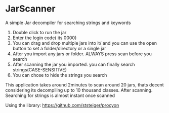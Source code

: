 # JarScanner
A simple Jar decompiler for searching strings and keywords

1. Double click to run the jar
2. Enter the login code( its 0000) 
3. You can drag and drop multiple jars into it/ and you can use the open button to set a folder/directory or a single jar
4. After you import any jars or folder. ALWAYS press scan before you search
5. After scanning the jar you imported. you can finally search strings(CASE-SENSITIVE)
6. You can chose to hide the strings you search

This application takes around 2minutes to scan around 20 jars, thats decent considering its decompiling up to 10 thousand classes.
After scanning. Searching for strings is almost instant once scanned

Using the library: https://github.com/ststeiger/procyon
